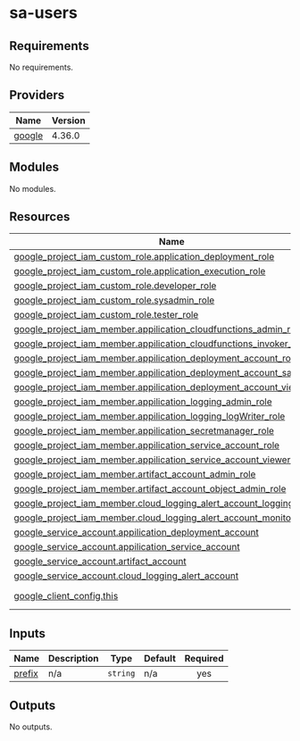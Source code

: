 # sa-users

<!-- BEGINNING OF PRE-COMMIT-TERRAFORM DOCS HOOK -->
## Requirements

No requirements.

## Providers

| Name | Version |
|------|---------|
| <a name="provider_google"></a> [google](#provider\_google) | 4.36.0 |

## Modules

No modules.

## Resources

| Name | Type |
|------|------|
| [google_project_iam_custom_role.application_deployment_role](https://registry.terraform.io/providers/hashicorp/google/latest/docs/resources/project_iam_custom_role) | resource |
| [google_project_iam_custom_role.application_execution_role](https://registry.terraform.io/providers/hashicorp/google/latest/docs/resources/project_iam_custom_role) | resource |
| [google_project_iam_custom_role.developer_role](https://registry.terraform.io/providers/hashicorp/google/latest/docs/resources/project_iam_custom_role) | resource |
| [google_project_iam_custom_role.sysadmin_role](https://registry.terraform.io/providers/hashicorp/google/latest/docs/resources/project_iam_custom_role) | resource |
| [google_project_iam_custom_role.tester_role](https://registry.terraform.io/providers/hashicorp/google/latest/docs/resources/project_iam_custom_role) | resource |
| [google_project_iam_member.appilication_cloudfunctions_admin_role](https://registry.terraform.io/providers/hashicorp/google/latest/docs/resources/project_iam_member) | resource |
| [google_project_iam_member.appilication_cloudfunctions_invoker_role](https://registry.terraform.io/providers/hashicorp/google/latest/docs/resources/project_iam_member) | resource |
| [google_project_iam_member.appilication_deployment_account_role](https://registry.terraform.io/providers/hashicorp/google/latest/docs/resources/project_iam_member) | resource |
| [google_project_iam_member.appilication_deployment_account_sa_role](https://registry.terraform.io/providers/hashicorp/google/latest/docs/resources/project_iam_member) | resource |
| [google_project_iam_member.appilication_deployment_account_viewer_role](https://registry.terraform.io/providers/hashicorp/google/latest/docs/resources/project_iam_member) | resource |
| [google_project_iam_member.appilication_logging_admin_role](https://registry.terraform.io/providers/hashicorp/google/latest/docs/resources/project_iam_member) | resource |
| [google_project_iam_member.appilication_logging_logWriter_role](https://registry.terraform.io/providers/hashicorp/google/latest/docs/resources/project_iam_member) | resource |
| [google_project_iam_member.appilication_secretmanager_role](https://registry.terraform.io/providers/hashicorp/google/latest/docs/resources/project_iam_member) | resource |
| [google_project_iam_member.appilication_service_account_role](https://registry.terraform.io/providers/hashicorp/google/latest/docs/resources/project_iam_member) | resource |
| [google_project_iam_member.appilication_service_account_viewer_role](https://registry.terraform.io/providers/hashicorp/google/latest/docs/resources/project_iam_member) | resource |
| [google_project_iam_member.artifact_account_admin_role](https://registry.terraform.io/providers/hashicorp/google/latest/docs/resources/project_iam_member) | resource |
| [google_project_iam_member.artifact_account_object_admin_role](https://registry.terraform.io/providers/hashicorp/google/latest/docs/resources/project_iam_member) | resource |
| [google_project_iam_member.cloud_logging_alert_account_logging_role](https://registry.terraform.io/providers/hashicorp/google/latest/docs/resources/project_iam_member) | resource |
| [google_project_iam_member.cloud_logging_alert_account_monitoring_role](https://registry.terraform.io/providers/hashicorp/google/latest/docs/resources/project_iam_member) | resource |
| [google_service_account.appilication_deployment_account](https://registry.terraform.io/providers/hashicorp/google/latest/docs/resources/service_account) | resource |
| [google_service_account.appilication_service_account](https://registry.terraform.io/providers/hashicorp/google/latest/docs/resources/service_account) | resource |
| [google_service_account.artifact_account](https://registry.terraform.io/providers/hashicorp/google/latest/docs/resources/service_account) | resource |
| [google_service_account.cloud_logging_alert_account](https://registry.terraform.io/providers/hashicorp/google/latest/docs/resources/service_account) | resource |
| [google_client_config.this](https://registry.terraform.io/providers/hashicorp/google/latest/docs/data-sources/client_config) | data source |

## Inputs

| Name | Description | Type | Default | Required |
|------|-------------|------|---------|:--------:|
| <a name="input_prefix"></a> [prefix](#input\_prefix) | n/a | `string` | n/a | yes |

## Outputs

No outputs.
<!-- END OF PRE-COMMIT-TERRAFORM DOCS HOOK -->
